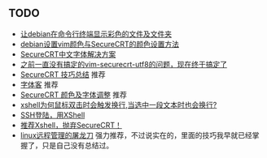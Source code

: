 ## TODO

 * [让debian在命令行终端显示彩色的文件及文件夹](http://baiqiuyi.com/linux/change-file-folder-colour-in-debian.html)
 * [debian设置vim颜色与SecureCRT的颜色设置方法](http://baiqiuyi.com/linux/debian-vim-colour-securecrt-colour.html)
 * [SecureCRT中文字体解决方案](http://blog.anbutu.com/misc/zh-font-configuration-for-securecrt)
 * [之前一直没有搞定的vim-securecrt-utf8的问题，现在终于搞定了](http://hi.baidu.com/rainfish_tju/blog/item/33b8a209e229a6a12eddd4e2.html)
 * [SecureCRT 技巧总结](http://www.zhaocs.info/securecrt_skill.html) 推荐
 * [字体客](http://www.fontke.com/) 推荐
 * [SecureCRT 颜色及字体调整](http://www.fqyy.org/sunu/archives/887.html) 推荐
 * [xshell为何鼠标双击时会触发换行,当选中一段文本时也会换行?](http://blog.sina.com.cn/s/blog_6e65e8cc010114dz.html)
 * [SSH登陆，用XShell](http://xerr.net/2008/08/intro-to-xshell.html)
 * [推荐Xshell，抛弃SecureCRT！](http://www.zeuux.org/blog/content/2120/)
 * [linux远程管理的屠龙刀](http://www.zeuux.org/blog/content/1953/) 强力推荐，不过说实在的，里面的技巧我早就已经掌握了，只是自己没有总结过。
